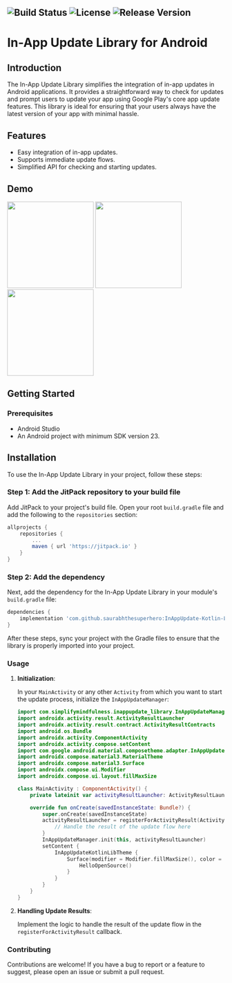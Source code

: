 ![Build Status](https://img.shields.io/badge/build-passing-brightgreen) ![License](https://img.shields.io/badge/license-MIT-blue) ![Release Version](https://img.shields.io/badge/release-v8.0.2-blue)
---

# In-App Update Library for Android

## Introduction

The In-App Update Library simplifies the integration of in-app updates in Android applications. It provides a straightforward way to check for updates and prompt users to update your app using Google Play's core app update features. This library is ideal for ensuring that your users always have the latest version of your app with minimal hassle.

## Features

- Easy integration of in-app updates.
- Supports immediate update flows.
- Simplified API for checking and starting updates.

## Demo

<img src="https://github.com/saurabhthesuperhero/InAppUpdate-Kotlin-Lib/assets/40573988/e1f96543-5e01-45bb-9c69-de66f78d63a7" width="200"/>
<img src="https://github.com/saurabhthesuperhero/InAppUpdate-Kotlin-Lib/assets/40573988/7ea12053-75af-4cf9-9d7c-9908a7055c24" width="200"/>
<img src="https://github.com/saurabhthesuperhero/InAppUpdate-Kotlin-Lib/assets/40573988/a5059a86-0f30-47c7-a746-563899f13260" width="200"/>

## Getting Started

### Prerequisites

- Android Studio
- An Android project with minimum SDK version 23.

## Installation

To use the In-App Update Library in your project, follow these steps:

### Step 1: Add the JitPack repository to your build file

Add JitPack to your project's build file. Open your root `build.gradle` file and add the following to the `repositories` section:

```gradle
allprojects {
    repositories {
        ...
        maven { url 'https://jitpack.io' }
    }
}
```

### Step 2: Add the dependency

Next, add the dependency for the In-App Update Library in your module's `build.gradle` file:

```gradle
dependencies {
    implementation 'com.github.saurabhthesuperhero:InAppUpdate-Kotlin-Lib:8.0.2'
}
```

After these steps, sync your project with the Gradle files to ensure that the library is properly imported into your project.

### Usage

1. **Initialization**:

   In your `MainActivity` or any other `Activity` from which you want to start the update process, initialize the `InAppUpdateManager`:

   ```kotlin
   import com.simplifymindfulness.inappupdate_library.InAppUpdateManager
   import androidx.activity.result.ActivityResultLauncher
   import androidx.activity.result.contract.ActivityResultContracts
   import android.os.Bundle
   import androidx.activity.ComponentActivity
   import androidx.activity.compose.setContent
   import com.google.android.material.composetheme.adapter.InAppUpdateKotlinLibTheme
   import androidx.compose.material3.MaterialTheme
   import androidx.compose.material3.Surface
   import androidx.compose.ui.Modifier
   import androidx.compose.ui.layout.fillMaxSize

   class MainActivity : ComponentActivity() {
       private lateinit var activityResultLauncher: ActivityResultLauncher<IntentSenderRequest>

       override fun onCreate(savedInstanceState: Bundle?) {
           super.onCreate(savedInstanceState)
           activityResultLauncher = registerForActivityResult(ActivityResultContracts.StartIntentSenderForResult()) { result ->
               // Handle the result of the update flow here
           }
           InAppUpdateManager.init(this, activityResultLauncher)
           setContent {
               InAppUpdateKotlinLibTheme {
                   Surface(modifier = Modifier.fillMaxSize(), color = MaterialTheme.colorScheme.background) {
                       HelloOpenSource()
                   }
               }
           }
       }
   }
   ```

2. **Handling Update Results**:

   Implement the logic to handle the result of the update flow in the `registerForActivityResult` callback.

### Contributing

Contributions are welcome! If you have a bug to report or a feature to suggest, please open an issue or submit a pull request.


